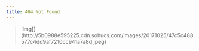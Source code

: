 ```yaml
---
title: 404 Not Found
---
```


<center>

</center>

<blockquote class="blockquote-center">
    !img[](http://5b0988e595225.cdn.sohucs.com/images/20171025/47c5c488577c4dd9af7210cc941a7a8d.jpeg)
</blockquote>